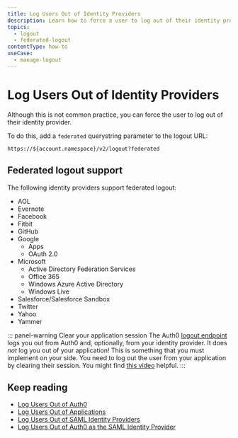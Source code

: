 ```yaml
---
title: Log Users Out of Identity Providers
description: Learn how to force a user to log out of their identity provider. 
topics:
  - logout
  - federated-logout
contentType: how-to
useCase:
  - manage-logout
---
```

# Log Users Out of Identity Providers

Although this is not common practice, you can force the user to log out of their identity provider. 

To do this, add a `federated` querystring parameter to the logout URL:

```text
https://${account.namespace}/v2/logout?federated
```

## Federated logout support

The following identity providers support federated logout:

* AOL
* Evernote
* Facebook
* Fitbit
* GitHub
* Google
  * Apps
  * OAuth 2.0
* Microsoft
  * Active Directory Federation Services
  * Office 365
  * Windows Azure Active Directory
  * Windows Live
* Salesforce/Salesforce Sandbox
* Twitter
* Yahoo
* Yammer

::: panel-warning Clear your application session
The Auth0 [logout endpoint](/api/authentication?javascript#logout) logs you out from Auth0 and, optionally, from your identity provider. It does *not* log you out of your application! This is something that you must implement on your side. You need to log out the user from your application by clearing their session. You might find [this video](/videos/session-and-cookies) helpful.
:::

## Keep reading

* [Log Users Out of Auth0](/logout/guides/logout-auth0)
* [Log Users Out of Applications](logout/guides/logout-applications)
* [Log Users Out of SAML Identity Providers](/logout/guides/logout-saml-idps)
* [Log Users Out of Auth0 as the SAML Identity Provider](/protocols/saml/saml-configuration/logout)

